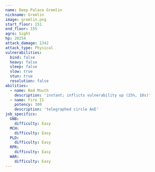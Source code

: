 ```yaml
---
name: Deep Palace Gremlin
nickname: Gremlin
image: gremlin.png
start_floor: 151
end_floor: 155
agro: Sight
hp: 20254
attack_damage: 1342
attack_type: Physical
vulnerabilities:
  bind: false
  heavy: false
  sleep: false
  slow: true
  stun: true
  resolution: false
abilities:
  - name: Bad Mouth
    description: 'instant; inflicts vulnerability up (25%, 10s)'
  - name: Fire II
    potency: 300
    description: 'telegraphed circle AoE'
job_specifics:
  GNB:
    difficulty: Easy
  MCH:
    difficulty: Easy
  PLD:
    difficulty: Easy
  RPR:
    difficulty: Easy
  WAR:
    difficulty: Easy
---
```

